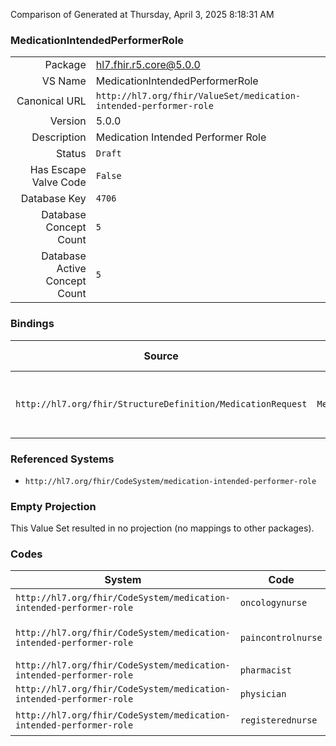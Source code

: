 Comparison of 
Generated at Thursday, April 3, 2025 8:18:31 AM

### MedicationIntendedPerformerRole

|      |     |
| ---: | --- |
| Package | hl7.fhir.r5.core@5.0.0 |
| VS Name | MedicationIntendedPerformerRole |
| Canonical URL | `http://hl7.org/fhir/ValueSet/medication-intended-performer-role` |
| Version | 5.0.0 |
| Description | Medication Intended Performer Role |
| Status | `Draft` |
| Has Escape Valve Code | `False` |
| Database Key | `4706` |
| Database Concept Count | `5` |
| Database Active Concept Count | `5` |
### Bindings

| Source | Element | Binding | Strength | Element Short |
| ------ | ------- | ------- | -------- | ------------- |
| `http://hl7.org/fhir/StructureDefinition/MedicationRequest` | `MedicationRequest.performerType` | `http://hl7.org/fhir/ValueSet/medication-intended-performer-role` | `Extensible` | Desired kind of performer of the medication administration |

### Referenced Systems

* `http://hl7.org/fhir/CodeSystem/medication-intended-performer-role`
### Empty Projection

This Value Set resulted in no projection (no mappings to other packages).

### Codes

| System | Code | Display |
| ------ | ---- | ------- |
| `http://hl7.org/fhir/CodeSystem/medication-intended-performer-role` | `oncologynurse` | Oncology Nurse |
| `http://hl7.org/fhir/CodeSystem/medication-intended-performer-role` | `paincontrolnurse` | Pain Control Nurse |
| `http://hl7.org/fhir/CodeSystem/medication-intended-performer-role` | `pharmacist` | Pharmacist |
| `http://hl7.org/fhir/CodeSystem/medication-intended-performer-role` | `physician` | Physician |
| `http://hl7.org/fhir/CodeSystem/medication-intended-performer-role` | `registerednurse` | Registered Nurse |
